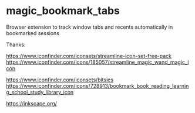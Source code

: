 # magic_bookmark_tabs
Browser extension to track window tabs and recents automatically in bookmarked sessions


Thanks:

https://www.iconfinder.com/iconsets/streamline-icon-set-free-pack
https://www.iconfinder.com/icons/185057/streamline_magic_wand_magic_icon

https://www.iconfinder.com/iconsets/bitsies
https://www.iconfinder.com/icons/728913/bookmark_book_reading_learning_school_study_library_icon

https://inkscape.org/

